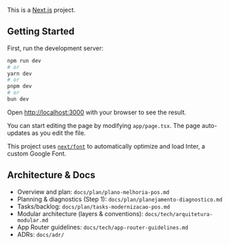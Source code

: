 This is a [Next.js](https://nextjs.org/) project.

## Getting Started

First, run the development server:

```bash
npm run dev
# or
yarn dev
# or
pnpm dev
# or
bun dev
```

Open [http://localhost:3000](http://localhost:3000) with your browser to see the result.

You can start editing the page by modifying `app/page.tsx`. The page auto-updates as you edit the file.

This project uses [`next/font`](https://nextjs.org/docs/basic-features/font-optimization) to automatically optimize and load Inter, a custom Google Font.

## Architecture & Docs

- Overview and plan: `docs/plan/plano-melhoria-pos.md`
- Planning & diagnostics (Step 1): `docs/plan/planejamento-diagnostico.md`
- Tasks/backlog: `docs/plan/tasks-modernizacao-pos.md`
- Modular architecture (layers & conventions): `docs/tech/arquitetura-modular.md`
- App Router guidelines: `docs/tech/app-router-guidelines.md`
- ADRs: `docs/adr/`

